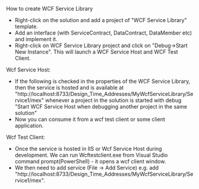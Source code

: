 ﻿How to create WCF Service Library

- Right-click on the solution and add a project of "WCF Service Library" template.
- Add an interface (with ServiceContract, DataContract, DataMember etc) and implement it. 
- Right-click on WCF Service Library project and click on "Debug->Start New Instance". This will launch a WCF Service Host and WCF Test Client.

Wcf Service Host:
- If the following is checked in the properties of the WCF Service Library, then the service is hosted and 
  is available at "http://localhost:8733/Design_Time_Addresses/MyWcfServiceLibrary/Service1/mex" whenever a project in the solution is started with debug
     "Start WCF Service Host when debugging another project in the same solution"
- Now you can consume it from a wcf test client or some client application.

Wcf Test Client:
- Once the service is hosted in IIS or Wcf Service Host during development. We can run Wcftestclient.exe from Visual Studio command prompt(PowerShell) - it opens a wcf client window.
- We then need to add service (File -> Add Service) e.g. add "http://localhost:8733/Design_Time_Addresses/MyWcfServiceLibrary/Service1/mex".


